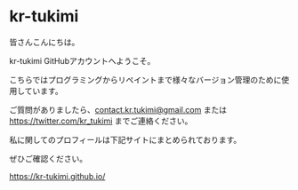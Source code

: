 # kr-tukimi

皆さんこんにちは。

kr-tukimi GitHubアカウントへようこそ。

こちらではプログラミングからリペイントまで様々なバージョン管理のために使用しています。

ご質問がありましたら、contact.kr.tukimi@gmail.com または https://twitter.com/kr_tukimi までご連絡ください。

私に関してのプロフィールは下記サイトにまとめられております。

ぜひご確認ください。

https://kr-tukimi.github.io/
